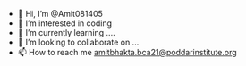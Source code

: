 - 👋 Hi, I’m @Amit081405
- 👀 I’m interested in coding 
- 🌱 I’m currently learning ....
- 💞️ I’m looking to collaborate on ...
- 📫 How to reach me amitbhakta.bca21@poddarinstitute.org

<!---
Amit081405/Amit081405 is a ✨ special ✨ repository because its `README.md` (this file) appears on your GitHub profile.
You can click the Preview link to take a look at your changes.
--->
